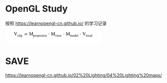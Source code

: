 # OpenGL Study
按照 https://learnopengl-cn.github.io/ 的学习记录<br>
![img.png](res/img.png)
# SAVE
https://learnopengl-cn.github.io/02%20Lighting/04%20Lighting%20maps/